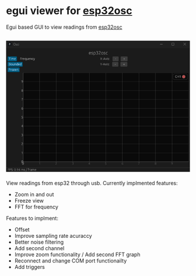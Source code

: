 ﻿# egui viewer for [esp32osc](https://github.com/Mo-Ehab/esp32osc/)


Egui based GUI to view readings from [esp32osc](https://github.com/Mo-Ehab/esp32osc/)

![View of the scope interface](app.png)
---

View readings from esp32 through usb. Currently implmented features:
- Zoom in and out
- Freeze view
- FFT for frequency

Features to implment:
- Offset
- Improve sampling rate acuraccy
- Better noise filtering
- Add second channel
- Improve zoom functionality / Add second FFT graph
- Reconnect and change COM port functionailty
- Add triggers